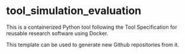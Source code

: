 # tool_simulation_evaluation

This is a containerized Python tool following the Tool Specification for reusable research software using Docker.

This template can be used to generate new Github repositories from it.

